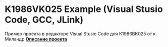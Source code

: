 # K1986VK025 Example (Visual Stusio Code, GCC, JLink)

Пример проекта в редакторе Visual Stusio Code для К1986ВК025 от к. Миландр
[**Описание проекта**](https://adelectronics.ru/?p=9844)
